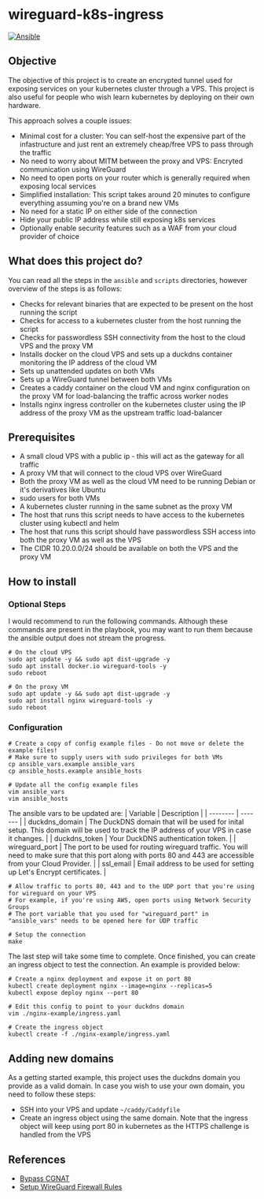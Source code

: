 # wireguard-k8s-ingress

[![Ansible](https://github.com/Naman1997/wireguard-k8s-ingress/actions/workflows/main.yml/badge.svg)](https://github.com/Naman1997/wireguard-k8s-ingress/actions/workflows/main.yml)

## Objective

The objective of this project is to create an encrypted tunnel used for exposing services on your kubernetes cluster through a VPS. This project is also useful for people who wish learn kubernetes by deploying on their own hardware.

This approach solves a couple issues:
- Minimal cost for a cluster: You can self-host the expensive part of the infastructure and just rent an extremely cheap/free VPS to pass through the traffic
- No need to worry about MITM between the proxy and VPS: Encryted communication using WireGuard
- No need to open ports on your router which is generally required when exposing local services
- Simplified installation: This script takes around 20 minutes to configure everything assuming you're on a brand new VMs
- No need for a static IP on either side of the connection
- Hide your public IP address while still exposing k8s services
- Optionally enable security features such as a WAF from your cloud provider of choice

## What does this project do?

You can read all the steps in the `ansible` and `scripts` directories, however overview of the steps is as follows:
- Checks for relevant binaries that are expected to be present on the host running the script
- Checks for access to a kubernetes cluster from the host running the script
- Checks for passwordless SSH connectivity from the host to the cloud VPS and the proxy VM 
- Installs docker on the cloud VPS and sets up a duckdns container monitoring the IP address of the cloud VM
- Sets up unattended updates on both VMs
- Sets up a WireGuard tunnel between both VMs
- Creates a caddy container on the cloud VM and nginx configuration on the proxy VM for load-balancing the traffic across worker nodes
- Installs nginx ingress controller on the kubernetes cluster using the IP address of the proxy VM as the upstream traffic load-balancer

## Prerequisites

- A small cloud VPS with a public ip - this will act as the gateway for all traffic
- A proxy VM that will connect to the cloud VPS over WireGuard
- Both the proxy VM as well as the cloud VM need to be running Debian or it's derivatives like Ubuntu
- sudo users for both VMs
- A kubernetes cluster running in the same subnet as the proxy VM
- The host that runs this script needs to have access to the kubernetes cluster using kubectl and helm
- The host that runs this script should have passwordless SSH access into both the proxy VM as well as the VPS
- The CIDR 10.20.0.0/24 should be available on both the VPS and the proxy VM

## How to install

### Optional Steps

I would recommend to run the following commands. Although these commands are present in the playbook, you may want to run them because the ansible output does not stream the progress.

```
# On the cloud VPS
sudo apt update -y && sudo apt dist-upgrade -y
sudo apt install docker.io wireguard-tools -y
sudo reboot

# On the proxy VM
sudo apt update -y && sudo apt dist-upgrade -y
sudo apt install nginx wireguard-tools -y
sudo reboot
```

### Configuration

```
# Create a copy of config example files - Do not move or delete the example files!
# Make sure to supply users with sudo privileges for both VMs
cp ansible_vars.example ansible_vars
cp ansible_hosts.example ansible_hosts

# Update all the config example files
vim ansible_vars
vim ansible_hosts
```

The ansible vars to be updated are:
| Variable    | Description |
| -------- | ------- |
| duckdns_domain  | The DuckDNS domain that will be used for inital setup. This domain will be used to track the IP address of your VPS in case it changes.    |
| duckdns_token | Your DuckDNS authentication token.     |
| wireguard_port    | The port to be used for routing wireguard traffic. You will need to make sure that this port along with ports 80 and 443 are accessible from your Cloud Provider.    |
| ssl_email    | Email address to be used for setting up Let's Encrypt certificates.    |

```
# Allow traffic to ports 80, 443 and to the UDP port that you're using for wireguard on your VPS
# For example, if you're using AWS, open ports using Network Security Groups
# The port variable that you used for "wireguard_port" in "ansible_vars" needs to be opened here for UDP traffic

# Setup the connection
make
```

The last step will take some time to complete. Once finished, you can create an ingress object to test the connection.
An example is provided below:

```
# Create a nginx deployment and expose it on port 80
kubectl create deployment nginx --image=nginx --replicas=5
kubectl expose deploy nginx --port 80

# Edit this config to point to your duckdns domain
vim ./nginx-example/ingress.yaml

# Create the ingress object
kubectl create -f ./nginx-example/ingress.yaml
```

## Adding new domains

As a getting started example, this project uses the duckdns domain you provide as a valid domain. In case you wish to use your own domain, you need to follow these steps:
- SSH into your VPS and update `~/caddy/Caddyfile`
- Create an ingress object using the same domain. Note that the ingress object will keep using port 80 in kubernetes as the HTTPS challenge is handled from the VPS

## References

- [Bypass CGNAT](https://github.com/mochman/Bypass_CGNAT)
- [Setup WireGuard Firewall Rules](https://www.cyberciti.biz/faq/how-to-set-up-wireguard-firewall-rules-in-linux/)

